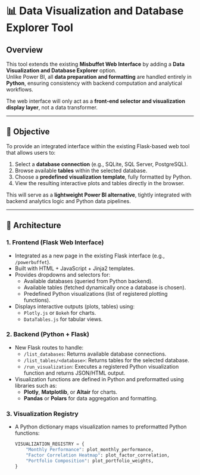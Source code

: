 # 📊 Data Visualization and Database Explorer Tool

## Overview
This tool extends the existing **Misbuffet Web Interface** by adding a **Data Visualization and Database Explorer** option.  
Unlike Power BI, all **data preparation and formatting** are handled entirely in **Python**, ensuring consistency with backend computation and analytical workflows.  

The web interface will only act as a **front-end selector and visualization display layer**, not a data transformer.

---

## 🎯 Objective
To provide an integrated interface within the existing Flask-based web tool that allows users to:
1. Select a **database connection** (e.g., SQLite, SQL Server, PostgreSQL).
2. Browse available **tables** within the selected database.
3. Choose a **predefined visualization template**, fully formatted by Python.
4. View the resulting interactive plots and tables directly in the browser.

This will serve as a **lightweight Power BI alternative**, tightly integrated with backend analytics logic and Python data pipelines.

---

## 🧩 Architecture

### 1. **Frontend (Flask Web Interface)**
- Integrated as a new page in the existing Flask interface (e.g., `/powerbuffet`).
- Built with HTML + JavaScript + Jinja2 templates.
- Provides dropdowns and selectors for:
  - Available databases (queried from Python backend).
  - Available tables (fetched dynamically once a database is chosen).
  - Predefined Python visualizations (list of registered plotting functions).
- Displays interactive outputs (plots, tables) using:
  - `Plotly.js` or `Bokeh` for charts.
  - `DataTables.js` for tabular views.

### 2. **Backend (Python + Flask)**
- New Flask routes to handle:
  - `/list_databases`: Returns available database connections.
  - `/list_tables/<database>`: Returns tables for the selected database.
  - `/run_visualization`: Executes a registered Python visualization function and returns JSON/HTML output.
- Visualization functions are defined in Python and preformatted using libraries such as:
  - **Plotly**, **Matplotlib**, or **Altair** for charts.
  - **Pandas** or **Polars** for data aggregation and formatting.

### 3. **Visualization Registry**
- A Python dictionary maps visualization names to preformatted Python functions:
  ```python
  VISUALIZATION_REGISTRY = {
      "Monthly Performance": plot_monthly_performance,
      "Factor Correlation Heatmap": plot_factor_correlation,
      "Portfolio Composition": plot_portfolio_weights,
  }

